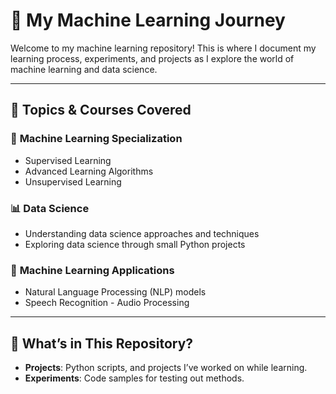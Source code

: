 # 🧠 My Machine Learning Journey  

Welcome to my machine learning repository! This is where I document my learning process, experiments, and projects as I explore the world of machine learning and data science.

---

## 📌 Topics & Courses Covered  

### 🧪 **Machine Learning Specialization**  
- Supervised Learning  
- Advanced Learning Algorithms  
- Unsupervised Learning  

### 📊 **Data Science**  
- Understanding data science approaches and techniques  
- Exploring data science through small Python projects  

### 🤖 **Machine Learning Applications**  
- Natural Language Processing (NLP) models  
- Speech Recognition - Audio Processing  

---

## 📂 What’s in This Repository?  
- **Projects**: Python scripts, and projects I’ve worked on while learning.  
- **Experiments**: Code samples for testing out methods.  


